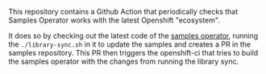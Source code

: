 This repository contains a Github Action that periodically checks that Samples Operator
works with the latest Openshift "ecosystem".

It does so by checking out the latest code of the [samples operator](https://github.com/openshift/cluster-samples-operator),
running the `./library-sync.sh` in it to update the samples and creates a PR
in the samples repository. This PR then triggers the openshift-ci that tries
to build the samples operator with the changes from running the library sync.
